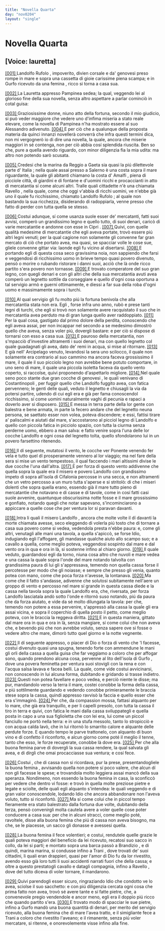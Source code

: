 ```yaml
---
title: "Novella Quarta"
day: "nov0204"
layout: "single"
---
```

<div id="nov0204" type="novella" who="lauretta">
 <h1>
  Novella Quarta
 </h1>
 <p>
  <h2>
   [Voice: lauretta]
  </h2>
 </p>
 <argument>
  <p>
   <a href="{{ site.baseurl }}enDecameron/nov0204#p02040001" id="p02040001">
    [001]
   </a>
   <name persref="landolfo" type="person">
    Landolfo Rufolo
   </name>
   , impoverito, divien corsale e da'
   <name persref="genovesi-0204" type="person">
    genovesi
   </name>
   preso rompe in mare e sopra una cassetta di gioie carissime piena scampa; e in
   <name placeref="corfu" type="place">
    Gurfo
   </name>
   ricevuto da una
   <name persref="donna-0204" type="person">
    femina
   </name>
   , ricco si torna a casa sua.
  </p>
 </argument>
 <div3 type="commentary" who="author">
  <p>
   <a href="{{ site.baseurl }}enDecameron/nov0204#p02040002" id="p02040002">
    [002]
   </a>
   La
   <name persref="lauretta" type="person">
    Lauretta
   </name>
   appresso
   <name persref="pampinea" type="person">
    Pampinea
   </name>
   sedea; la qual, veggendo lei al glorioso fine della sua novella, senza altro aspettare a parlar cominci&ograve; in cotal guisa:
  </p>
 </div3>
 <div3 type="commentary" who="lauretta">
  <p>
   <a href="{{ site.baseurl }}enDecameron/nov0204#p02040003" id="p02040003">
    [003]
   </a>
   Graziosissime donne, niuno atto della fortuna, secondo il mio giudicio, si pu&ograve; veder maggiore che vedere uno d'infima miseria a stato reale elevare, come la novella di
   <name persref="pampinea" type="person">
    Pampinea
   </name>
   n'ha mostrato essere al suo
   <name persref="alessandro" type="person">
    Alessandro
   </name>
   adivenuto.
   <a href="{{ site.baseurl }}enDecameron/nov0204#p02040004" id="p02040004">
    [004]
   </a>
   E per ci&ograve; che a qualunque della proposta materia da quinci innanzi noveller&agrave; converr&agrave; che infra questi termini dica, non mi vergogner&ograve; io di dire una novella, la quale, ancora che miserie maggiori in s&eacute; contenga, non per ci&ograve; abbia cos&iacute; splendida riuscita. Ben so che, pure a quella avendo riguardo, con minor diligenzia fia la mia udita: ma altro non potendo sar&ograve; scusata.
  </p>
 </div3>
 <p>
  <a href="{{ site.baseurl }}enDecameron/nov0204#p02040005" id="p02040005">
   [005]
  </a>
  Credesi che la marina da
  <name placeref="reggio" type="place">
   Reggio
  </name>
  a
  <name placeref="gaeta" type="place">
   Gaeta
  </name>
  sia quasi la pi&uacute; dilettevole parte d'
  <name placeref="italia" type="place">
   Italia
  </name>
  ; nella quale assai presso a
  <name placeref="salerno" type="place">
   Salerno
  </name>
  &egrave; una costa sopra il mare riguardante, la quale gli abitanti chiamano la costa d'
  <name placeref="amalfi" type="place">
   Amalfi
  </name>
  , piena di picciole citt&agrave;, di giardini e di fontane e d'uomini ricchi e procaccianti in atto di mercatantia s&iacute; come alcuni altri. Tralle quali cittadette n'&egrave; una chiamata
  <name placeref="ravello" type="place">
   Ravello
  </name>
  , nella quale, come che oggi v'abbia di ricchi uomini, ve n'ebbe gi&agrave; uno il quale fu ricchissimo, chiamato
  <name persref="landolfo" type="person">
   Landolfo Rufolo
  </name>
  ; al quale non bastando la sua ricchezza, disiderando di radoppiarla, venne presso che fatto di perder con tutta quella se stesso.
 </p>
 <p>
  <a href="{{ site.baseurl }}enDecameron/nov0204#p02040006" id="p02040006">
   [006]
  </a>
  Costui adunque, s&iacute; come usanza suole esser de' mercatanti, fatti suoi avvisi, comper&ograve; un grandissimo legno e quello tutto, di suoi denari, caric&ograve; di varie mercatantie e andonne con esse in
  <name placeref="cipro" type="place">
   Cipri
  </name>
  .
  <a href="{{ site.baseurl }}enDecameron/nov0204#p02040007" id="p02040007">
   [007]
  </a>
  Quivi, con quelle qualit&agrave; medesime di mercatantie che egli aveva portate, trov&ograve; essere pi&uacute; altri legni venuti; per la qual cagione non solamente gli convenne far gran mercato di ci&ograve; che portato avea, ma quasi, se spacciar volle le cose sue, gliele convenne gittar via: laonde egli fu vicino al disertarsi.
  <a href="{{ site.baseurl }}enDecameron/nov0204#p02040008" id="p02040008">
   [008]
  </a>
  E portando egli di questa cosa seco gravissima noia, non sappiendo che farsi e veggendosi di ricchissimo uomo in brieve tempo quasi povero divenuto, pens&ograve; o morire o rubando ristorare i danni suoi, acci&ograve; che l&agrave; onde ricco partito s'era povero non tornasse.
  <a href="{{ site.baseurl }}enDecameron/nov0204#p02040009" id="p02040009">
   [009]
  </a>
  E trovato comperatore del suo gran legno, con quegli denari e con gli altri che della sua mercatantia avuti avea comper&ograve; un legnetto sottile da corseggiare e quello d'ogni cosa oportuna a tal servigio arm&ograve; e guern&iacute; ottimamente, e diessi a far sua della roba d'ogni uomo e massimamente sopra i turchi.
 </p>
 <p>
  <a href="{{ site.baseurl }}enDecameron/nov0204#p02040010" id="p02040010">
   [010]
  </a>
  Al qual servigio gli fu molto pi&uacute; la fortuna benivola che alla mercatantia stata non era.
  <name persref="landolfo" type="person">
   Egli
  </name>
  , forse infra uno anno, rub&ograve; e prese tanti legni di turchi, che egli si trov&ograve; non solamente avere racquistato il suo che in mercatantia avea perduto ma di gran lunga quello aver raddoppiato.
  <a href="{{ site.baseurl }}enDecameron/nov0204#p02040011" id="p02040011">
   [011]
  </a>
  Per la qual cosa, gastigato dal primo dolore della perdita, conoscendo che egli aveva assai, per non incappar nel secondo a se medesimo dimostr&ograve; quello che aveva, senza voler pi&uacute;, dovergli bastare: e per ci&ograve; si dispose di tornarsi con esso a casa sua.
  <a href="{{ site.baseurl }}enDecameron/nov0204#p02040012" id="p02040012">
   [012]
  </a>
  E pauroso della mercatantia, non s'mpacci&ograve; d'investire altramenti i suoi denari, ma con quello legnetto col quale guadagnati gli avea, dato de' remi in acqua, si mise al ritornare.
  <a href="{{ site.baseurl }}enDecameron/nov0204#p02040013" id="p02040013">
   [013]
  </a>
  E gi&agrave; nell'
  <name placeref="maregeo" type="place">
   Arcipelago
  </name>
  venuto, levandosi la sera uno scilocco, il quale non solamente era contrario al suo cammino ma ancora faceva grossissimo il mare, il quale il suo picciolo legno non avrebbe bene potuto comportare, in uno seno di mare, il quale una piccola isoletta faceva da quello vento coperto, si raccolse, quivi proponendo d'aspettarlo migliore.
  <a href="{{ site.baseurl }}enDecameron/nov0204#p02040014" id="p02040014">
   [014]
  </a>
  Nel quale seno poco stante due gran cocche di
  <name persref="genovesi-0204" type="person">
   genovesi
  </name>
  , le quali venivano di
  <name placeref="costantinopoli" type="place">
   Costantinopoli
  </name>
  , per fuggir quello che
  <name persref="landolfo" type="person">
   Landolfo
  </name>
  fuggito avea, con fatica pervennero; le genti delle quali, veduto il legnetto e chiusagli la via da potersi partire, udendo di cui egli era e gi&agrave; per fama conoscendol ricchissimo, s&iacute; come uomini naturalmente vaghi di pecunia e rapaci a doverlo aver si disposero.
  <a href="{{ site.baseurl }}enDecameron/nov0204#p02040015" id="p02040015">
   [015]
  </a>
  E messa in terra parte della lor gente con balestra e bene armata, in parte la fecero andare che del legnetto neuna persona, se saettato esser non volea, poteva discendere; e essi, fattisi tirare a' paliscalmi e aiutati dal mare, s'accostarono al picciol legno di
  <name persref="landolfo" type="person">
   Landolfo
  </name>
  e quello con piccola fatica in picciolo spazio, con tutta la ciurma senza perderne uomo, ebbero a man salva: e fatto venire sopra l'una delle lor cocche
  <name persref="landolfo" type="person">
   Landolfo
  </name>
  e ogni cosa del legnetto tolta, quello sfondolarono lui in un povero farsettino ritenendo.
 </p>
 <p>
  <a href="{{ site.baseurl }}enDecameron/nov0204#p02040016" id="p02040016">
   [016]
  </a>
  Il d&iacute; seguente, mutatosi il vento, le cocche ver Ponente venendo fer vela e tutto quel d&iacute; prosperamente vennero al lor viaggio; ma nel fare della sera si mise un vento tempestoso, il qual faccendo i mari altissimi divise le due cocche l'una dall'altra.
  <a href="{{ site.baseurl }}enDecameron/nov0204#p02040017" id="p02040017">
   [017]
  </a>
  E per forza di questo vento addivenne che quella sopra la quale era il misero e povero
  <name persref="landolfo" type="person">
   Landolfo
  </name>
  con grandissimo impeto di sopra all'isola di
  <name placeref="cefalonia" type="place">
   Cifalonia
  </name>
  percosse in una secca, e non altramenti che un vetro percosso a un muro tutta s'aperse e si stritol&ograve;: di che i miseri dolenti che sopra quella erano, essendo gi&agrave; il mare tutto pieno di mercatantie che notavano e di casse e di tavole, come in cos&iacute; fatti casi suole avvenire, quantunque obscurissima notte fosse e il mare grossissimo e gonfiato, notando quegli che notar sapevano, s'incominciarono a appiccare a quelle cose che per ventura lor si paravan davanti.
 </p>
 <p>
  <a href="{{ site.baseurl }}enDecameron/nov0204#p02040018" id="p02040018">
   [018]
  </a>
  Intra li quali il misero
  <name persref="landolfo" type="person">
   Landolfo
  </name>
  , ancora che molte volte il d&iacute; davanti la morte chiamata avesse, seco eleggendo di volerla pi&uacute; tosto che di tornare a casa sua povero come si vedea, vedendola presta n'ebbe paura: e, come gli altri, venutagli alle mani una tavola, a quella s'apicc&ograve;, se forse Idio, indugiando egli l'affogare, gli mandasse qualche aiuto allo scampo suo; e a cavallo a quella, come meglio poteva, veggendosi sospinto dal mare e dal vento ora in qua e ora in l&agrave;, si sostenne infino al chiaro giorno.
  <a href="{{ site.baseurl }}enDecameron/nov0204#p02040019" id="p02040019">
   [019]
  </a>
  Il quale veduto, guardandosi egli da torno, niuna cosa altro che nuvoli e mare vedea e una cassa la quale sopra l'onde del mare notando talvolta con grandissima paura di lui gli s'appressava, temendo non quella cassa forse il percotesse per modo che gli noiasse; e sempre che presso gli venia, quanto potea con mano, come che poca forza n'avesse, la lontanava.
  <a href="{{ site.baseurl }}enDecameron/nov0204#p02040020" id="p02040020">
   [020]
  </a>
  Ma come che il fatto s'andasse, adivenne che solutosi subitamente nell'aere un groppo di vento e percosso nel mare s&iacute; grande in questa cassa diede e la cassa nella tavola sopra la quale
  <name persref="landolfo" type="person">
   Landolfo
  </name>
  era, che, riversata, per forza
  <name persref="landolfo" type="person">
   Landolfo
  </name>
  lasciatala and&ograve; sotto l'onde e ritorn&ograve; suso notando, pi&uacute; da paura che da forza aiutato, e vide da s&eacute; molto dilungata la tavola: per che, temendo non potere a essa pervenire, s'appress&ograve; alla cassa la quale gli era assai vicina, e sopra il coperchio di quella posto il petto, come meglio poteva, con le braccia la reggeva diritta.
  <a href="{{ site.baseurl }}enDecameron/nov0204#p02040021" id="p02040021">
   [021]
  </a>
  E in questa maniera, gittato dal mare ora in qua e ora in l&agrave;, senza mangiare, s&iacute; come colui che non aveva che, e bevendo pi&uacute; che non avrebbe voluto, senza sapere ove si fosse o vedere altro che mare, dimor&ograve; tutto quel giorno e la notte vegnente.
 </p>
 <p>
  <a href="{{ site.baseurl }}enDecameron/nov0204#p02040022" id="p02040022">
   [022]
  </a>
  Il d&iacute; seguente appresso, o piacer di Dio o forza di vento che 'l facesse,
  <name persref="landolfo" type="person">
   costui
  </name>
  divenuto quasi una spugna, tenendo forte con ammendune le mani gli orli della cassa a quella guisa che far veggiamo a coloro che per affogar sono, quando prendono alcuna cosa, pervenne al lito dell'isola di
  <name placeref="corfu" type="place">
   Gurfo
  </name>
  , dove una povera
  <name persref="donna-0204" type="person">
   feminetta
  </name>
  per ventura suoi stovigli con la rena e con l'acqua salsa lavava e facea belli. La quale, come vide costui avvicinarsi, non conoscendo in lui alcuna forma, dubitando e gridando si trasse indietro.
  <a href="{{ site.baseurl }}enDecameron/nov0204#p02040023" id="p02040023">
   [023]
  </a>
  Questi non potea favellare e poco vedea, e perci&ograve; niente le disse; ma pur, mandandolo verso la terra il mare, costei conobbe la forma della cassa, e pi&uacute; sottilmente guardando e vedendo conobbe primieramente le braccia stese sopra la cassa, quindi appresso ravvis&ograve; la faccia e quello esser che era s'immagin&ograve;.
  <a href="{{ site.baseurl }}enDecameron/nov0204#p02040024" id="p02040024">
   [024]
  </a>
  Per che, da compassion mossa, fattasi alquanto per lo mare, che gi&agrave; era tranquillo, e per li capelli presolo, con tutta la cassa il tiro in terra e quivi, con fatica le mani dalla cassa sviluppategli e quella posta in capo a una sua figlioletta che con lei era, lui come un piccol fanciullo ne port&ograve; nella terra: e in una stufa messolo, tanto lo stropicci&ograve; e con acqua calda lav&ograve;, che in lui ritorn&ograve; lo smarrito calore e alquante delle perdute forze. E quando tempo le parve trattonelo, con alquanto di buon vino e di confetto il riconforto, e alcun giorno come pot&eacute; il meglio il tenne, tanto che esso, le forze recuperate, conobbe l&agrave; dove era.
  <a href="{{ site.baseurl }}enDecameron/nov0204#p02040025" id="p02040025">
   [025]
  </a>
  Per che alla buona femina parve di dovergli la sua cassa rendere, la qual salvata gli avea, e di dirgli che omai procacciasse sua ventura; e cos&iacute; fece.
 </p>
 <p>
  <a href="{{ site.baseurl }}enDecameron/nov0204#p02040026" id="p02040026">
   [026]
  </a>
  <name persref="landolfo" type="person">
   Costui
  </name>
  , che di cassa non si ricordava, pur la prese, presentandogliele la buona
  <name persref="donna-0204" type="person">
   femina
  </name>
  , avvisando quella non potere s&iacute; poco valere, che alcun d&iacute; non gli facesse le spese; e trovandola molto leggiera assai manc&ograve; della sua speranza. Nondimeno, non essendo la buona femina in casa, la sconficc&ograve; per vedere che dentro vi fosse: e trov&ograve; in quella molte preziose pietre e legate e sciolte, delle quali egli alquanto s'intendea: le quali veggendo e di gran valor conoscendole, lodando Idio che ancora abbandonare non l'aveva voluto, tutto si riconfort&ograve;.
  <a href="{{ site.baseurl }}enDecameron/nov0204#p02040027" id="p02040027">
   [027]
  </a>
  Ma s&iacute; come colui che in piccol tempo fieramente era stato balestrato dalla fortuna due volte, dubitando della terza, pens&ograve; convenirgli molta cautela avere a voler quelle cose poter conducere a casa sua: per che in alcuni stracci, come meglio pot&eacute;, ravoltele, disse alla buona femina che pi&uacute; di cassa non aveva bisogno, ma che, se le piacesse, un sacco gli donasse e avessesi quella.
 </p>
 <p>
  <a href="{{ site.baseurl }}enDecameron/nov0204#p02040028" id="p02040028">
   [028]
  </a>
  La buona
  <name persref="donna-0204" type="person">
   femina
  </name>
  il fece volentieri; e costui, rendutele quelle grazie le quali poteva maggiori del beneficio da lei ricevuto, recatosi suo sacco in collo, da lei si part&iacute;; e montato sopra una barca pass&ograve; a
  <name placeref="brindisi" type="place">
   Brandizio
  </name>
  , e di quindi, marina marina, si condusse infino a
  <name placeref="trani" type="place">
   Trani
  </name>
  , dove trovati de' suoi cittadini, li quali eran drappieri, quasi per l'amor di Dio fu da lor rivestito, avendo esso gi&agrave; loro tutti li suoi accidenti narrati fuori che della cassa; e oltre a questo prestatogli cavallo e datagli compagnia, infino a
  <name placeref="ravello" type="place">
   Ravello
  </name>
  , dove del tutto diceva di voler tornare, il mandarono.
 </p>
 <p>
  <a href="{{ site.baseurl }}enDecameron/nov0204#p02040029" id="p02040029">
   [029]
  </a>
  Quivi parendogli esser sicuro, ringraziando Idio che condotto ve lo avea, sciolse il suo sacchetto: e con pi&uacute; diligenzia cercata ogni cosa che prima fatto non avea, trov&ograve; s&eacute; avere tante e s&iacute; fatte pietre, che, a convenevole pregio vendendole e ancor meno, egli era il doppio pi&uacute; ricco che quando partito s'era.
  <a href="{{ site.baseurl }}enDecameron/nov0204#p02040030" id="p02040030">
   [030]
  </a>
  E trovato modo di spacciar le sue pietre, infino a
  <name placeref="corfu" type="place">
   Gurfo
  </name>
  mand&ograve; una buona quantit&agrave; di denari, per merito del servigio ricevuto, alla buona
  <name persref="donna-0204" type="person">
   femina
  </name>
  che di mare l'avea tratto, e il simigliante fece a
  <name placeref="trani" type="place">
   Trani
  </name>
  a coloro che rivestito l'aveano; e il rimanente, senza pi&uacute; voler mercatare, si ritenne, e onorevolemente visse infino alla fine.
 </p>
</div>
